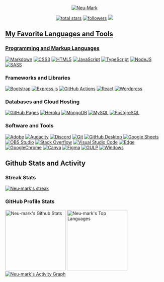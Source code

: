 
<p align="center">
  <a href="https://github.com/Neu-Mark">
    <img src="https://github.com/Neu-mark/Neu-Mark/blob/main/header.gif" alt="Neu-Mark" /></a>
</p>

<!-- Social badges section -->
<!-- Badges with custom icons - https://github.com/Neu-Mark/custom-icon-badges -->
<!-- View counter - https://github.com/Neu-Mark/Simple-View-Counter -->
<p align="center">
  <a href="https://github.com/Neu-Mark?tab=repositories&sort=stargazers">
    <img alt="total stars" title="Total stars on GitHub" src="https://custom-icon-badges.demolab.com/github/stars/Neu-Mark?color=55960c&style=for-the-badge&labelColor=488207&logo=star"/></a>
  <a href="https://github.com/Neu-Mark?tab=followers">
    <img alt="followers" title="Follow me on Github" src="https://custom-icon-badges.demolab.com/github/followers/Neu-Mark?color=236ad3&labelColor=1155ba&style=for-the-badge&logo=person-add&label=Follow&logoColor=white"/></a>
  <a href="https://github.com/Neu-Mark/Simple-View-Counter">
    <img src="https://komarev.com/ghpvc/?username=Neu-mark&color=8b00ff&style=for-the-badge">
</p>


 <h2> My Favorite Languages and Tools</h2>
  <!-- Some badges are from https://github.com/Ileriayo/markdown-badges -->

  <h3> Programming and Markup Languages</h3>
     <p>
      <a href="#"><img alt="Markdown" src="https://img.shields.io/badge/markdown-%23000000.svg?style=flat&logo=markdown&logoColor=white"></a> 
      <a href="#"><img alt="CSS3" src="https://img.shields.io/badge/css3-%231572B6.svg?style=flat&logo=css3&logoColor=white"></a>
      <a href="#"><img alt="HTML5" src="https://img.shields.io/badge/html5-%23E34F26.svg?style=flat&logo=html5&logoColor=white"></a>
      <a href="#"><img alt="JavaScript" src="https://img.shields.io/badge/javascript-%23323330.svg?style=flat&logo=javascript&logoColor=%23F7DF1E"></a>
      <a href="#"><img alt="TypeScript" src="https://img.shields.io/badge/typescript-%23007ACC.svg?style=flat&logo=typescript&logoColor=white"></a>
      <a href="#"><img alt="NodeJS" src="https://img.shields.io/badge/node.js-6DA55F?style=flat&logo=node.js&logoColor=white"></a> 
      <a href="#"><img alt="SASS" src="https://img.shields.io/badge/SASS-hotpink.svg?style=flat&logo=SASS&logoColor=white"></a>
     </p>

  <h3> Frameworks and Libraries</h3>

  <p>
      <a href="#"><img alt="Bootstrap" src="https://img.shields.io/badge/Bootstrap-7952B3.svg?logo=bootstrap&logoColor=white"></a>
      <a href="#"><img alt="Express.js" src="https://img.shields.io/badge/Express.js-404d59.svg?logo=express&logoColor=white"></a>
      <a href="#"><img alt="GitHub Actions" src="https://img.shields.io/badge/GitHub%20Actions-2671E5.svg?logo=github%20actions&logoColor=white"></a>
      <a href="#"><img alt="React" src="https://img.shields.io/badge/React-20232a.svg?logo=react&logoColor=%2361DAFB"></a>
      <a href="#"><img alt="Wordpress" src="https://img.shields.io/badge/Wordpress-21759B?logo=wordpress&logoColor=white"></a>
      
  </p>

  <h3> Databases and Cloud Hosting</h3>

  <p>
      <a href="#"><img alt="GitHub Pages" src="https://img.shields.io/badge/GitHub%20Pages-327FC7.svg?logo=github&logoColor=white"></a>
      <a href="#"><img alt="Heroku" src="https://img.shields.io/badge/Heroku-430098.svg?logo=heroku&logoColor=white"></a>
      <a href="#"><img alt="MongoDB" src ="https://img.shields.io/badge/MongoDB-4ea94b.svg?logo=mongodb&logoColor=white"></a>
      <a href="#"><img alt="MySQL" src="https://img.shields.io/badge/MySQL-00f.svg?logo=mysql&logoColor=white"></a>
      <a href="#"><img alt="PostgreSQL" src ="https://img.shields.io/badge/PostgreSQL-316192.svg?logo=postgresql&logoColor=white"></a>
      
  </p>

  <h3> Software and Tools</h3>

  <p>
      <a href="#"><img alt="Adobe" src="https://img.shields.io/badge/Adobe-FF0000.svg?logo=adobe&logoColor=white"></a> 
      <a href="#"><img alt="Audacity" src="https://img.shields.io/badge/-Audacity-0000CC?logo=audacity&logoColor=white"></a>
      <a href="#"><img alt="Discord" src="https://img.shields.io/badge/-Discord-5865F2.svg?logo=discord&logoColor=white"></a>
      <a href="#"><img alt="Git" src="https://img.shields.io/badge/Git-F05033.svg?logo=git&logoColor=white"></a>
      <a href="#"><img alt="GitHub Desktop" src="https://img.shields.io/badge/GitHub%20Desktop-8034A9.svg?logo=github&logoColor=white"></a>
      <a href="#"><img alt="Google Sheets" src="https://img.shields.io/badge/Sheets-34A853.svg?logo=google%20sheets&logoColor=white"></a> 
      <a href="#"><img alt="OBS Studio" src="https://img.shields.io/badge/-OBS-302E31?logo=obs-studio&logoColor=white"></a>
      <a href="#"><img alt="Stack Overflow" src="https://img.shields.io/badge/-Stack%20Overflow-FE7A16?logo=stack-overflow&logoColor=white"></a>
      <a href="#"><img alt="Visual Studio Code" src="https://img.shields.io/badge/Visual%20Studio%20Code-0078d7.svg?logo=visual-studio-code&logoColor=white"></a>
      <a href="#"><img alt="Edge" src="https://img.shields.io/badge/Edge-4285F4?style=Flat&logo=Microsoft-edge&logoColor=white"></a>
      <a href="#"><img alt="GoogleChrome" src="https://img.shields.io/badge/Google%20Chrome-74aa9c?style=Flat&logo=GoogleChrome&logoColor=white"></a>
      <a href="#"><img alt="Canva" src="https://img.shields.io/badge/Canva-%2300C4CC.svg?style=Flat&logo=Canva&logoColor=white"></a>
      <a href="#"><img alt="Figma" src="https://img.shields.io/badge/figma-%23F24E1E.svg?style=Flat&logo=figma&logoColor=white"></a>
      <a href="#"><img alt="GULP" src="https://img.shields.io/badge/GULP-%23CF4647.svg?style=flat&logo=gulp&logoColor=white"></a>
     <a href="#"><img alt="Windows" src="https://img.shields.io/badge/Windows-0078D6?style=flat&logo=windows&logoColor=white"></a>
  </p>

  <h2>Github Stats and Activity</h2>

  <h3>Streak Stats</h3> 
  <p>
    <a href="https://github.com/Neu-mark/github-readme-streak-stats">
      <img alt="Neu-mark's streak" src="https://streak-stats.demolab.com/?user=Neu-mark&theme=tokyonight&hide_border=true"/>
    </a>
  </p>

   <h3> GitHub Profile Stats</h3>

  <!-- https://github.com/anuraghazra/github-readme-stats -->

  <a href="https://github.com/anuraghazra/github-readme-stats"><img alt="Neu-mark's Github Stats" src="https://Neu-mark-github-readme-stats.vercel.app/api/?username=Neu-mark&show_icons=true&include_all_commits=true&count_private=true&theme=react&hide_border=true&bg_color=7B68EE&title_color=00CED1&icon_color=87CEFA" height="192px"/></a>
  <a href="https://github.com/anuraghazra/github-readme-stats"><img alt="Neu-mark's Top Languages" src="https://Neu-mark-github-readme-stats.vercel.app/api/top-langs/?username=Neu-mark&langs_count=8&layout=compact&theme=react&hide_border=true&bg_color=00CED1&title_color=7B68EE&icon_color=87CEFA&hide=Jupyter%20Notebook,Roff" height="192px"/></a>
  <br/>
  <a href="https://github.com/ashutosh00710/github-readme-activity-graph"><img alt="Neu-mark's Activity Graph" src="https://github-readme-activity-graph.vercel.app/graph/?username=Neu-mark&bg_color=00CED1&color=7B68EE&line=87CEFA&point=FFFFFF&hide_border=true" /></a>





















<!--
**Neu-mark/Neu-Mark** is a ✨ _special_ ✨ repository because its `README.md` (this file) appears on your GitHub profile.

Here are some ideas to get you started:

- 🔭 I’m currently working on ...
- 🌱 I’m currently learning ...
- 👯 I’m looking to collaborate on ...
- 🤔 I’m looking for help with ...
- 💬 Ask me about ...
- 📫 How to reach me: ...
- 😄 Pronouns: ...
- ⚡ Fun fact: ...
-->
